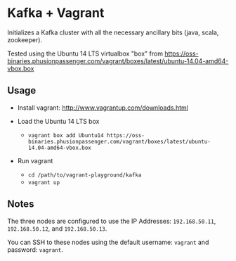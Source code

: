 # Kafka + Vagrant

Initializes a Kafka cluster with all the necessary ancillary bits (java, scala, zookeeper).

Tested using the Ubuntu 14 LTS virtualbox "box" from https://oss-binaries.phusionpassenger.com/vagrant/boxes/latest/ubuntu-14.04-amd64-vbox.box

## Usage

- Install vagrant: http://www.vagrantup.com/downloads.html
- Load the Ubuntu 14 LTS box
  - `vagrant box add Ubuntu14 https://oss-binaries.phusionpassenger.com/vagrant/boxes/latest/ubuntu-14.04-amd64-vbox.box`
  
- Run vagrant
  - `cd /path/to/vagrant-playground/kafka`
  - `vagrant up`

## Notes

The three nodes are configured to use the IP Addresses: `192.168.50.11`, `192.168.50.12`, and `192.168.50.13`.

You can SSH to these nodes using the default username: `vagrant` and password: `vagrant`.